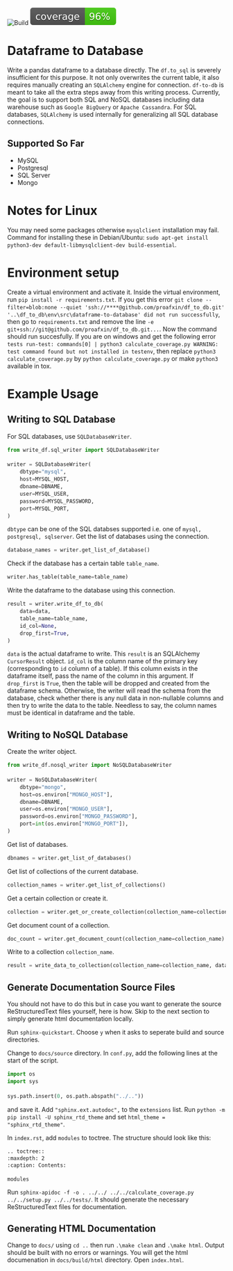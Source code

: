 ![Build](https://github.com/proafxin/df_to_db/actions/workflows/build.yml/badge.svg)
![codecov](https://github.com/proafxin/df_to_db/blob/develop/coverage.svg)

# Dataframe to Database

Write a pandas dataframe to a database directly. The `df.to_sql` is severely insufficient for this purpose. It not only overwrites the current table, it also requires manually creating an `SQLAlchemy` engine for connection. `df-to-db` is meant to take all the extra steps away from this writing process. Currently, the goal is to support both SQL and NoSQL databases including data warehouse such as `Google BigQuery` or `Apache Cassandra`. For SQL databases, `SQLAlchemy` is used internally for generalizing all SQL database connections.

## Supported So Far
* MySQL
* Postgresql
* SQL Server
* Mongo


# Notes for Linux

You may need some packages otherwise `mysqlclient` installation may fail. Command for installing these in Debian/Ubuntu: `sudo apt-get install python3-dev default-libmysqlclient-dev build-essential`.


# Environment setup

Create a virtual environment and activate it. Inside the virtual environment, run `pip install -r requirements.txt`. If you get this error `git clone --filter=blob:none --quiet 'ssh://****@github.com/proafxin/df_to_db.git' '..\df_to_db\env\src\dataframe-to-database' did not run successfully`, then go to `requirements.txt` and remove the line `-e git+ssh://git@github.com/proafxin/df_to_db.git...`. Now the command should run succesfully. If you are on windows and get the following error `tests run-test: commands[0] | python3 calculate_coverage.py WARNING: test command found but not installed in testenv`, then replace `python3 calculate_coverage.py` by `python calculate_coverage.py` or make `python3` available in tox.

# Example Usage

## Writing to SQL Database

For SQL databases, use `SQLDatabaseWriter`.

```python
from write_df.sql_writer import SQLDatabaseWriter

writer = SQLDatabaseWriter(
    dbtype="mysql",
    host=MYSQL_HOST,
    dbname=DBNAME,
    user=MYSQL_USER,
    password=MYSQL_PASSWORD,
    port=MYSQL_PORT,
)
```

`dbtype` can be one of the SQL databses supported i.e. one of `mysql, postgresql, sqlserver`.
Get the list of databases using the connection.

```python
database_names = writer.get_list_of_database()
```

Check if the database has a certain table `table_name`.

```python
writer.has_table(table_name=table_name)
```

Write the dataframe to the database using this connection.

```python
result = writer.write_df_to_db(
    data=data,
    table_name=table_name,
    id_col=None,
    drop_first=True,
)
```

`data` is the actual dataframe to write. This `result` is an SQLAlchemy `CursorResult` object. `id_col` is the column name of the primary key (corresponding to `id` column of a table). If this column exists in the dataframe itself, pass the name of the column in this argument. If `drop_first` is `True`, then the table will be dropped and created from the dataframe schema. Otherwise, the writer will read the schema from the database, check whether there is any null data in non-nullable columns and then try to write the data to the table. Needless to say, the column names must be identical in dataframe and the table.


## Writing to NoSQL Database

Create the writer object.

```python
from write_df.nosql_writer import NoSQLDatabaseWriter

writer = NoSQLDatabaseWriter(
    dbtype="mongo",
    host=os.environ["MONGO_HOST"],
    dbname=DBNAME,
    user=os.environ["MONGO_USER"],
    password=os.environ["MONGO_PASSWORD"],
    port=int(os.environ["MONGO_PORT"]),
)
```

Get list of databases.

```python
dbnames = writer.get_list_of_databases()
```

Get list of collections of the current database.

```python
collection_names = writer.get_list_of_collections()
```

Get a certain collection or create it.

```python
collection = writer.get_or_create_collection(collection_name=collection_name)
```

Get document count of a collection.

```python
doc_count = writer.get_document_count(collection_name=collection_name)
```

Write to a collection `collection_name`.

```python
result = write_data_to_collection(collection_name=collection_name, data=data)
```



## Generate Documentation Source Files
You should not have to do this but in case you want to generate the source ReStructuredText files yourself, here is how. Skip to the next section to simply generate html documentation locally.

Run `sphinx-quickstart`. Choose `y` when it asks to seperate build and source directories.

Change to `docs/source` directory. In `conf.py`, add the following lines at the start of the script. 

```python
import os
import sys

sys.path.insert(0, os.path.abspath("../.."))
```

and save it. Add `"sphinx.ext.autodoc",` to the `extensions` list. Run `python -m pip install -U sphinx_rtd_theme` and set `html_theme = "sphinx_rtd_theme"`.

In `index.rst`, add `modules` to toctree. The structure should look like this:

```
.. toctree::
:maxdepth: 2
:caption: Contents:

modules
```

Run `sphinx-apidoc -f -o . ../../ ../../calculate_coverage.py  ../../setup.py ../../tests/`. It should generate the necessary ReStructuredText files for documentation.

## Generating HTML Documentation
Change to `docs/` using `cd ..` then run `.\make clean` and `.\make html`. Output should be built with no errors or warnings. You will get the html documenation in `docs/build/html` directory. Open `index.html`.
